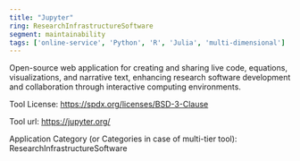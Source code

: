 ```yaml
---
title: "Jupyter"
ring: ResearchInfrastructureSoftware
segment: maintainability
tags: ['online-service', 'Python', 'R', 'Julia', 'multi-dimensional']
---
```

Open-source web application for creating and sharing live code, equations, visualizations, and narrative text, enhancing research software development and collaboration through interactive computing environments.

Tool License: https://spdx.org/licenses/BSD-3-Clause

Tool url: https://jupyter.org/

Application Category (or Categories in case of multi-tier tool): ResearchInfrastructureSoftware
